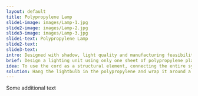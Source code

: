 ```yaml
---
layout: default
title: Polypropylene Lamp
slide1-image: images/Lamp-1.jpg
slide2-image: images/Lamp-2.jpg
slide3-image: images/Lamp-3.jpg
slide1-text: Polypropylene Lamp
slide2-text: 
slide3-text: 
intro: Designed with shadow, light quality and manufacturing feasibility in mind, this lighting unit allows for flatpacking and simple, non-obtrusive hanging.
brief: Design a lighting unit using only one sheet of polypropylene plastic, cord, socket and lightbulb. All wiring needed to be done by hand.
idea: To use the cord as a structural element, connecting the entire system. Use the body of the shade mixed with offcuts from the plastic sheeting as packaging.
solution: Hang the lightbulb in the polypropylene and wrap it around a T-shaped top on the shade in order to hold everything together. Use red, fabric cord to display the connection point.
---
```


Some additional text
